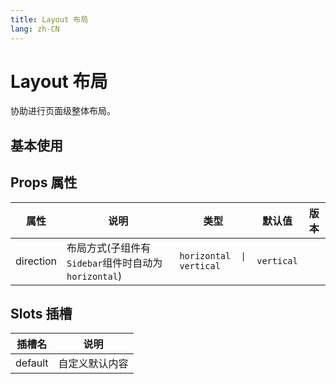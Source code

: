 ```yaml
---
title: Layout 布局
lang: zh-CN
---
```


# Layout 布局

协助进行页面级整体布局。

## 基本使用

<demo src="../../../../example/layout/basic.svelte"></demo>

## Props 属性

| 属性      | 说明                                                | 类型                      | 默认值     | 版本 |
| --------- | --------------------------------------------------- | ------------------------- | ---------- | ---- |
| direction | 布局方式(子组件有`Sidebar`组件时自动为`horizontal`) | `horizontal  \| vertical` | `vertical` |      |

## Slots 插槽

| 插槽名  | 说明           |
| ------- | -------------- |
| default | 自定义默认内容 |